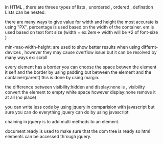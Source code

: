 in HTML , there are threee types of lists , unordered , ordered , defination 
Lists can be nested.

there are many ways to give value for width and height the most accurate is using "PX",
percentage is used based on the width of the container.
em is used based on text font size (width = ex:2em-> width will be *2 of font-size )

min-max-width-height: are used to show better results when using differnt-devices , however they may cause overflow issue but it can be resolved by many ways ex: scroll

every element has a border you can choose the space betwen the element it self and the border by using padding but between the element and the container(parent) this is done by using margin.

the difference between visibility:hidden and display:none is , visibility convert the element to empty white space however display:none remove it at all (no place)

you can write less code by using jquery in comparision with javascript but sure you can do everything jquery can do by using javascript

chaining in jquery is to add multi methods to an element.

document.ready is used to make sure that the dom tree is ready so html elements can be accessed through jquery.